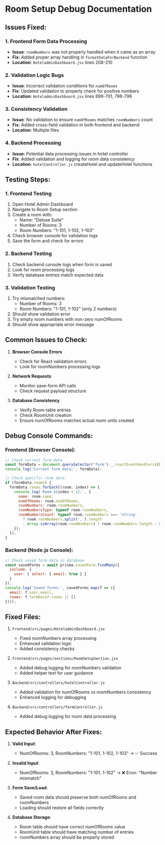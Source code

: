 # Room Setup Debug Documentation

## Issues Fixed:

### 1. **Frontend Form Data Processing**
- **Issue**: `roomNumbers` was not properly handled when it came as an array
- **Fix**: Added proper array handling in `formatDataForBackend` function
- **Location**: `HoteladminDashboard.jsx` lines 208-210

### 2. **Validation Logic Bugs**
- **Issue**: Incorrect validation conditions for `numOfRooms`
- **Fix**: Updated validation to properly check for positive numbers
- **Location**: `HoteladminDashboard.jsx` lines 699-701, 796-798

### 3. **Consistency Validation**
- **Issue**: No validation to ensure `numOfRooms` matches `roomNumbers` count
- **Fix**: Added cross-field validation in both frontend and backend
- **Location**: Multiple files

### 4. **Backend Processing**
- **Issue**: Potential data processing issues in hotel controller
- **Fix**: Added validation and logging for room data consistency
- **Location**: `hotelController.js` createHotel and updateHotel functions

## Testing Steps:

### 1. **Frontend Testing**
1. Open Hotel Admin Dashboard
2. Navigate to Room Setup section
3. Create a room with:
   - Name: "Deluxe Suite"
   - Number of Rooms: 3
   - Room Numbers: "1-101, 1-102, 1-103"
4. Check browser console for validation logs
5. Save the form and check for errors

### 2. **Backend Testing**
1. Check backend console logs when form is saved
2. Look for room processing logs
3. Verify database entries match expected data

### 3. **Validation Testing**
1. Try mismatched numbers:
   - Number of Rooms: 3
   - Room Numbers: "1-101, 1-102" (only 2 numbers)
2. Should show validation error
3. Try empty room numbers with non-zero numOfRooms
4. Should show appropriate error message

## Common Issues to Check:

1. **Browser Console Errors**
   - Check for React validation errors
   - Look for roomNumbers processing logs

2. **Network Requests**
   - Monitor save-form API calls
   - Check request payload structure

3. **Database Consistency**
   - Verify Room table entries
   - Check RoomUnit creation
   - Ensure numOfRooms matches actual room units created

## Debug Console Commands:

### Frontend (Browser Console):
```javascript
// Check current form data
const formData = document.querySelector('form').__reactEventHandlers$[Object.keys(document.querySelector('form').__reactEventHandlers$)[0]].return.stateNode.getValues();
console.log('Current form data:', formData);

// Check specific room data
if (formData.rooms) {
  formData.rooms.forEach((room, index) => {
    console.log(`Room ${index + 1}:`, {
      name: room.name,
      numOfRooms: room.numOfRooms,
      roomNumbers: room.roomNumbers,
      roomNumbersType: typeof room.roomNumbers,
      roomNumbersCount: typeof room.roomNumbers === 'string' 
        ? room.roomNumbers.split(',').length 
        : Array.isArray(room.roomNumbers) ? room.roomNumbers.length : 0
    });
  });
}
```

### Backend (Node.js Console):
```javascript
// Check saved form data in database
const savedForms = await prisma.savedForm.findMany({
  include: {
    user: { select: { email: true } }
  }
});
console.log('Saved forms:', savedForms.map(f => ({
  email: f.user.email,
  rooms: f.formData?.rooms || []
})));
```

## Fixed Files:

1. `Frontend/src/pages/HoteladminDashboard.jsx`
   - Fixed roomNumbers array processing
   - Enhanced validation logic
   - Added consistency checks

2. `Frontend/src/pages/sections/RoomSetupSection.jsx`
   - Added debug logging for roomNumbers validation
   - Added helper text for user guidance

3. `Backend/src/controllers/hotelController.js`
   - Added validation for numOfRooms vs roomNumbers consistency
   - Enhanced logging for debugging

4. `Backend/src/controllers/formController.js`
   - Added debug logging for room data processing

## Expected Behavior After Fixes:

1. **Valid Input**: 
   - NumOfRooms: 3, RoomNumbers: "1-101, 1-102, 1-103" → ✅ Success

2. **Invalid Input**: 
   - NumOfRooms: 3, RoomNumbers: "1-101, 1-102" → ❌ Error: "Number mismatch"

3. **Form Save/Load**: 
   - Saved room data should preserve both numOfRooms and roomNumbers
   - Loading should restore all fields correctly

4. **Database Storage**: 
   - Room table should have correct numOfRooms value
   - RoomUnit table should have matching number of entries
   - roomNumbers array should be properly stored